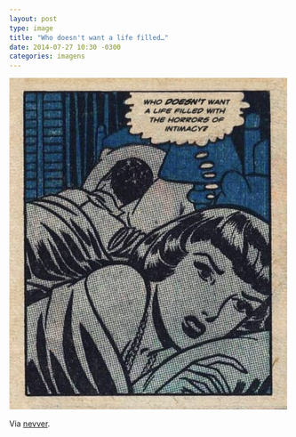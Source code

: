 ```yaml
---
layout: post
type: image
title: "Who doesn't want a life filled…"
date: 2014-07-27 10:30 -0300
categories: imagens
---
```

![Quadrinho com estética antiga, mostrando casal na cama, mulher acordada, com um balão de pensamento com os dizeres, em inglês, “Quem não quer uma vida repleta dos horrores da intimidade?”](/assets/2014/tumblr_n9c9mmX1fz1qz6f9yo1_500.jpg)

Via [nevver](https://thisisnthappiness.com/post/92951944109/the-horrors-of-intimacy).
